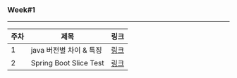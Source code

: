 ### Week#1

---
|주차|제목|링크|
|---|---|---|
|1|java 버전별 차이 & 특징|[링크](https://velog.io/@ljo_0920/java-%EB%B2%84%EC%A0%84%EB%B3%84-%EC%B0%A8%EC%9D%B4-%ED%8A%B9%EC%A7%95)|
|2|Spring Boot Slice Test|[링크](https://velog.io/@ljo_0920/Spring-Boot-slice-test)|
